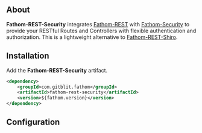 ## About

**Fathom-REST-Security** integrates [Fathom-REST](rest.md) with [Fathom-Security](security.md) to provide your RESTful Routes and Controllers with flexible authentication and authorization.  This is a lightweight alternative to [Fathom-REST-Shiro](rest-shiro.md).

## Installation

Add the **Fathom-REST-Security** artifact.

```XML
<dependency>
    <groupId>com.gitblit.fathom</groupId>
    <artifactId>fathom-rest-security</artifactId>
    <version>${fathom.version}</version>
</dependency>
```

## Configuration
